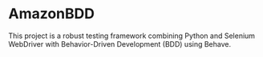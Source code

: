 # AmazonBDD
This project is a robust testing framework combining Python and Selenium WebDriver with Behavior-Driven Development (BDD) using Behave.

